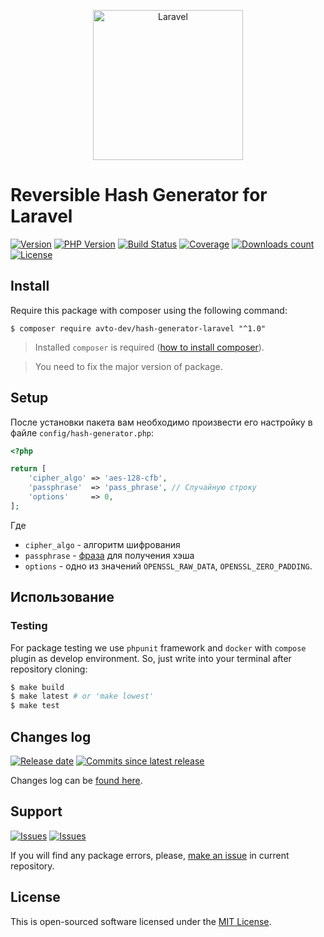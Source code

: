 <p align="center">
  <img src="https://laravel.com/assets/img/components/logo-laravel.svg" alt="Laravel" width="240" />
</p>

# Reversible Hash Generator for Laravel

[![Version][badge_packagist_version]][link_packagist]
[![PHP Version][badge_php_version]][link_packagist]
[![Build Status][badge_build_status]][link_build_status]
[![Coverage][badge_coverage]][link_coverage]
[![Downloads count][badge_downloads_count]][link_packagist]
[![License][badge_license]][link_license]

## Install

Require this package with composer using the following command:

```shell
$ composer require avto-dev/hash-generator-laravel "^1.0"
```

> Installed `composer` is required ([how to install composer][getcomposer]).

> You need to fix the major version of package.

## Setup

После установки пакета вам необходимо произвести его настройку в файле `config/hash-generator.php`:

```php
<?php

return [
    'cipher_algo' => 'aes-128-cfb',
    'passphrase'  => 'pass_phrase', // Случайную строку
    'options'     => 0,
];
```

Где
 - `cipher_algo` - алгоритм шифрования
 - `passphrase` - [фраза](https://www.php.net/manual/ru/function.openssl-random-pseudo-bytes.php) для получения хэша
 - `options` - одно из значений `OPENSSL_RAW_DATA`, `OPENSSL_ZERO_PADDING`.

## Использование


### Testing

For package testing we use `phpunit` framework and `docker` with `compose` plugin as develop environment. So, just write into your terminal after repository cloning:

```bash
$ make build
$ make latest # or 'make lowest'
$ make test
```

## Changes log

[![Release date][badge_release_date]][link_releases]
[![Commits since latest release][badge_commits_since_release]][link_commits]

Changes log can be [found here][link_changes_log].

## Support

[![Issues][badge_issues]][link_issues]
[![Issues][badge_pulls]][link_pulls]

If you will find any package errors, please, [make an issue][link_create_issue] in current repository.

## License

This is open-sourced software licensed under the [MIT License][link_license].

[badge_packagist_version]:https://img.shields.io/packagist/v/avto-dev/hash-generator-laravel.svg?maxAge=180
[badge_php_version]:https://img.shields.io/packagist/php-v/avto-dev/hash-generator-laravel.svg?longCache=true
[badge_build_status]:https://img.shields.io/github/actions/workflow/status/avto-dev/hash-generator-laravel/tests.yml
[badge_coverage]:https://img.shields.io/codecov/c/github/avto-dev/hash-generator-laravel/master.svg?maxAge=60
[badge_downloads_count]:https://img.shields.io/packagist/dt/avto-dev/hash-generator-laravel.svg?maxAge=180
[badge_license]:https://img.shields.io/packagist/l/avto-dev/hash-generator-laravel.svg?longCache=true
[badge_release_date]:https://img.shields.io/github/release-date/avto-dev/hash-generator-laravel.svg?style=flat-square&maxAge=180
[badge_commits_since_release]:https://img.shields.io/github/commits-since/avto-dev/hash-generator-laravel/latest.svg?style=flat-square&maxAge=180
[badge_issues]:https://img.shields.io/github/issues/avto-dev/hash-generator-laravel.svg?style=flat-square&maxAge=180
[badge_pulls]:https://img.shields.io/github/issues-pr/avto-dev/hash-generator-laravel.svg?style=flat-square&maxAge=180
[link_releases]:https://github.com/avto-dev/hash-generator-laravel/releases
[link_packagist]:https://packagist.org/packages/avto-dev/hash-generator-laravel
[link_build_status]:https://github.com/avto-dev/hash-generator-laravel/actions
[link_coverage]:https://codecov.io/gh/avto-dev/hash-generator-laravel/
[link_changes_log]:https://github.com/avto-dev/hash-generator-laravel/blob/master/CHANGELOG.md
[link_issues]:https://github.com/avto-dev/hash-generator-laravel/issues
[link_create_issue]:https://github.com/avto-dev/hash-generator-laravel/issues/new/choose
[link_commits]:https://github.com/avto-dev/hash-generator-laravel/commits
[link_pulls]:https://github.com/avto-dev/hash-generator-laravel/pulls
[link_license]:https://github.com/avto-dev/hash-generator-laravel/blob/master/LICENSE
[getcomposer]:https://getcomposer.org/download/
